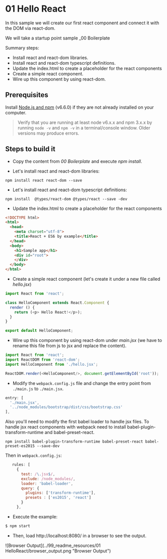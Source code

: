 # 01 Hello React

In this sample we will create our first react component and connect it with the
DOM via react-dom.

We will take a startup point sample _00 Boilerplate

Summary steps:

- Install react and react-dom libraries.
- Install react and react-dom typescript definitions.
- Update the index.html to create a placeholder for the react components
- Create a simple react component.
- Wire up this component by using react-dom.

## Prerequisites

Install [Node.js and npm](https://nodejs.org/en/) (v6.6.0) if they are not already installed on your computer.

> Verify that you are running at least node v6.x.x and npm 3.x.x by running `node -v` and `npm -v` in a terminal/console window. Older versions may produce errors.

## Steps to build it

- Copy the content from _00 Boilerplate_ and execute _npm install_.


- Let's install react and react-dom libraries:

````
npm install react react-dom --save
````
- Let's install react and react-dom typescript definitions:

````
npm install  @types/react-dom @types/react --save -dev
````
- Update the index.html to create a placeholder for the react components

```html
<!DOCTYPE html>
<html>
  <head>
    <meta charset="utf-8">
    <title>React + ES6 by example</title>
  </head>
  <body>
    <h1>Sample app</h1>
    <div id="root">
    </div>    
  </body>
</html>
```

- Create a simple react component (let's create it under a new file called _hello.jsx_)

```javascript
import React from 'react';

class HelloComponent extends React.Component {
  render () {
    return (<p> Hello React!</p>);
  }
}

export default HelloComponent;
```

- Wire up this component by using react-dom under _main.jsx_ (we have to rename this file
  from js to jsx and replace the content).

```javascript
import React from 'react';
import ReactDOM from 'react-dom';
import HelloComponent from './hello.jsx';

ReactDOM.render(<HelloComponent/>, document.getElementById('root'));
```

- Modify the `webpack.config.js` file and change the entry point from `./main.js`
to `./main.jsx`.

 ```javascript
 entry: [
   './main.jsx',
   '../node_modules/bootstrap/dist/css/bootstrap.css'
 ],
 ```

 Also you'll need to modify the first babel loader to handle jsx files.
 To handle jsx react components with webpack need to install babel-plugin-transform-runtime and babel-preset-react.

 ```
 npm install babel-plugin-transform-runtime babel-preset-react babel-preset-es2015 --save-dev
 ```

Then in `webpack.config.js`:

 ```javascript
    rules: [
      {
        test: /\.jsx$/,
        exclude: /node_modules/,
        loader: 'babel-loader',
        query: {
          plugins: ['transform-runtime'],
          presets : ['es2015', 'react']
        }
      },
```

- Execute the example:

 ```bash
 $ npm start
 ```

- Then, load http://localhost:8080/ in a browser to see the output.

 ![Browser Output](../99_readme_resources/01 HelloReact/browser_output.png "Browser Output")
